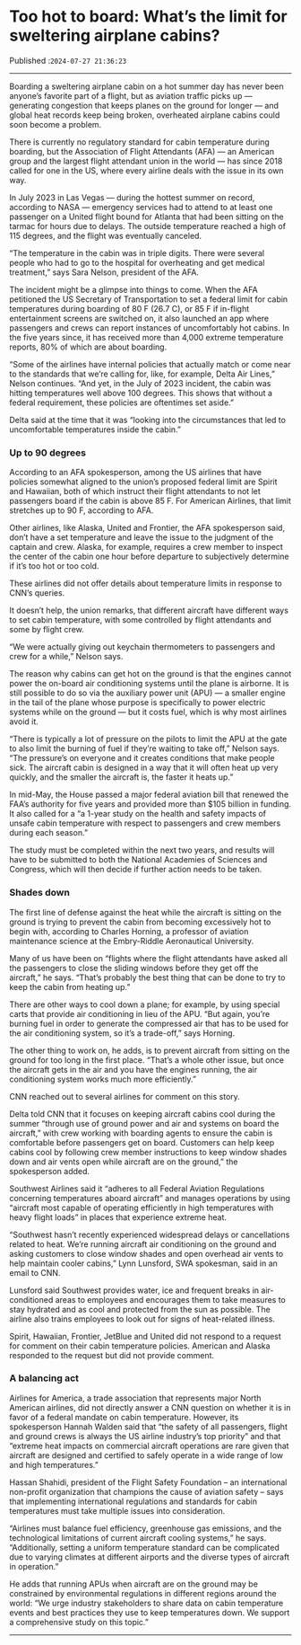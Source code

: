 # Too hot to board: What’s the limit for sweltering airplane cabins?

Published :`2024-07-27 21:36:23`

---

Boarding a sweltering airplane cabin on a hot summer day has never been anyone’s favorite part of a flight, but as aviation traffic picks up — generating congestion that keeps planes on the ground for longer — and global heat records keep being broken, overheated airplane cabins could soon become a problem.

There is currently no regulatory standard for cabin temperature during boarding, but the Association of Flight Attendants (AFA) — an American group and the largest flight attendant union in the world — has since 2018 called for one in the US, where every airline deals with the issue in its own way.

In July 2023 in Las Vegas — during the hottest summer on record, according to NASA — emergency services had to attend to at least one passenger on a United flight bound for Atlanta that had been sitting on the tarmac for hours due to delays. The outside temperature reached a high of 115 degrees, and the flight was eventually canceled.

“The temperature in the cabin was in triple digits. There were several people who had to go to the hospital for overheating and get medical treatment,” says Sara Nelson, president of the AFA.

The incident might be a glimpse into things to come. When the AFA petitioned the US Secretary of Transportation to set a federal limit for cabin temperatures during boarding of 80 F (26.7 C), or 85 F if in-flight entertainment screens are switched on, it also launched an app where passengers and crews can report instances of uncomfortably hot cabins. In the five years since, it has received more than 4,000 extreme temperature reports, 80% of which are about boarding.

“Some of the airlines have internal policies that actually match or come near to the standards that we’re calling for, like, for example, Delta Air Lines,” Nelson continues. “And yet, in the July of 2023 incident, the cabin was hitting temperatures well above 100 degrees. This shows that without a federal requirement, these policies are oftentimes set aside.”

Delta said at the time that it was “looking into the circumstances that led to uncomfortable temperatures inside the cabin.”

### Up to 90 degrees

According to an AFA spokesperson, among the US airlines that have policies somewhat aligned to the union’s proposed federal limit are Spirit and Hawaiian, both of which instruct their flight attendants to not let passengers board if the cabin is above 85 F. For American Airlines, that limit stretches up to 90 F, according to AFA.

Other airlines, like Alaska, United and Frontier, the AFA spokesperson said, don’t have a set temperature and leave the issue to the judgment of the captain and crew. Alaska, for example, requires a crew member to inspect the center of the cabin one hour before departure to subjectively determine if it’s too hot or too cold.

These airlines did not offer details about temperature limits in response to CNN’s queries.

It doesn’t help, the union remarks, that different aircraft have different ways to set cabin temperature, with some controlled by flight attendants and some by flight crew.

“We were actually giving out keychain thermometers to passengers and crew for a while,” Nelson says.

The reason why cabins can get hot on the ground is that the engines cannot power the on-board air conditioning systems until the plane is airborne. It is still possible to do so via the auxiliary power unit (APU) — a smaller engine in the tail of the plane whose purpose is specifically to power electric systems while on the ground — but it costs fuel, which is why most airlines avoid it.

“There is typically a lot of pressure on the pilots to limit the APU at the gate to also limit the burning of fuel if they’re waiting to take off,” Nelson says. “The pressure’s on everyone and it creates conditions that make people sick. The aircraft cabin is designed in a way that it will often heat up very quickly, and the smaller the aircraft is, the faster it heats up.”

In mid-May, the House passed a major federal aviation bill that renewed the FAA’s authority for five years and provided more than $105 billion in funding. It also called for a “a 1-year study on the health and safety impacts of unsafe cabin temperature with respect to passengers and crew members during each season.”

The study must be completed within the next two years, and results will have to be submitted to both the National Academies of Sciences and Congress, which will then decide if further action needs to be taken.

### Shades down

The first line of defense against the heat while the aircraft is sitting on the ground is trying to prevent the cabin from becoming excessively hot to begin with, according to Charles Horning, a professor of aviation maintenance science at the Embry-Riddle Aeronautical University.

Many of us have been on “flights where the flight attendants have asked all the passengers to close the sliding windows before they get off the aircraft,” he says. “That’s probably the best thing that can be done to try to keep the cabin from heating up.”

There are other ways to cool down a plane; for example, by using special carts that provide air conditioning in lieu of the APU. “But again, you’re burning fuel in order to generate the compressed air that has to be used for the air conditioning system, so it’s a trade-off,” says Horning.

The other thing to work on, he adds, is to prevent aircraft from sitting on the ground for too long in the first place. “That’s a whole other issue, but once the aircraft gets in the air and you have the engines running, the air conditioning system works much more efficiently.”

CNN reached out to several airlines for comment on this story.

Delta told CNN that it focuses on keeping aircraft cabins cool during the summer “through use of ground power and air and systems on board the aircraft,” with crew working with boarding agents to ensure the cabin is comfortable before passengers get on board. Customers can help keep cabins cool by following crew member instructions to keep window shades down and air vents open while aircraft are on the ground,” the spokesperson added.

Southwest Airlines said it “adheres to all Federal Aviation Regulations concerning temperatures aboard aircraft” and manages operations by using “aircraft most capable of operating efficiently in high temperatures with heavy flight loads” in places that experience extreme heat.

“Southwest hasn’t recently experienced widespread delays or cancellations related to heat. We’re running aircraft air conditioning on the ground and asking customers to close window shades and open overhead air vents to help maintain cooler cabins,” Lynn Lunsford, SWA spokesman, said in an email to CNN.

Lunsford said Southwest provides water, ice and frequent breaks in air-conditioned areas to employees and encourages them to take measures to stay hydrated and as cool and protected from the sun as possible. The airline also trains employees to look out for signs of heat-related illness.

Spirit, Hawaiian, Frontier, JetBlue and United did not respond to a request for comment on their cabin temperature policies. American and Alaska responded to the request but did not provide comment.

### A balancing act

Airlines for America, a trade association that represents major North American airlines, did not directly answer a CNN question on whether it is in favor of a federal mandate on cabin temperature. However, its spokesperson Hannah Walden said that “the safety of all passengers, flight and ground crews is always the US airline industry’s top priority” and that “extreme heat impacts on commercial aircraft operations are rare given that aircraft are designed and certified to safely operate in a wide range of low and high temperatures.”

Hassan Shahidi, president of the Flight Safety Foundation – an international non-profit organization that champions the cause of aviation safety – says that implementing international regulations and standards for cabin temperatures must take multiple issues into consideration.

“Airlines must balance fuel efficiency, greenhouse gas emissions, and the technological limitations of current aircraft cooling systems,” he says. “Additionally, setting a uniform temperature standard can be complicated due to varying climates at different airports and the diverse types of aircraft in operation.”

He adds that running APUs when aircraft are on the ground may be constrained by environmental regulations in different regions around the world: “We urge industry stakeholders to share data on cabin temperature events and best practices they use to keep temperatures down. We support a comprehensive study on this topic.”

---

